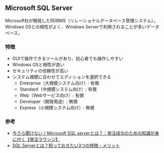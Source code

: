 ## Microsoft SQL Server
Microsoft社が開発したRDBMS（リレーショナルデータベース管理システム）。  
Windows OSとの相性がよく、Windows Serverで利用されることが多いデータベース。

### 特徴
- GUIで操作できるツールがあり、初心者でも操作しやすい
- Windows OSと相性が良い
- セキュリティの信頼性が高い
- システム規模に合わせてエディションを選択できる
  - Enterprise（大規模システム向け）: 有償
  - Standard（中規模システム向け）: 有償
  - Web（Webサービス向け）: 有償
  - Developer（開発用途）: 無償
  - Express（小規模システム向け）: 無償

### 参考
- [今さら聞けない！Microsoft SQL serverとは？｜発注成功のための知識が身に付く【発注ラウンジ】](https://hnavi.co.jp/knowledge/blog/sql-server/)
- [SQL Serverとは？知っておきたい3つの特徴・メリット](https://products.sint.co.jp/topsic/blog/sql-server)